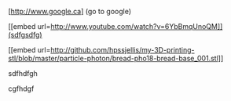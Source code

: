 

[http://www.google.ca] (go to google)



[[embed url=http://www.youtube.com/watch?v=6YbBmqUnoQM]](sdfgsdfg)




[[embed url=http://github.com/hpssjellis/my-3D-printing-stl/blob/master/particle-photon/bread-pho18-bread-base_001.stl]]


sdfhdfgh



cgfhdgf
